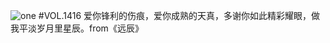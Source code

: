 ![one](http://image.wufazhuce.com/Fqmq37GhuODgmpGkXTfX-33zCEwO)
#VOL.1416
爱你锋利的伤痕，爱你成熟的天真，多谢你如此精彩耀眼，做我平淡岁月里星辰。from《远辰》